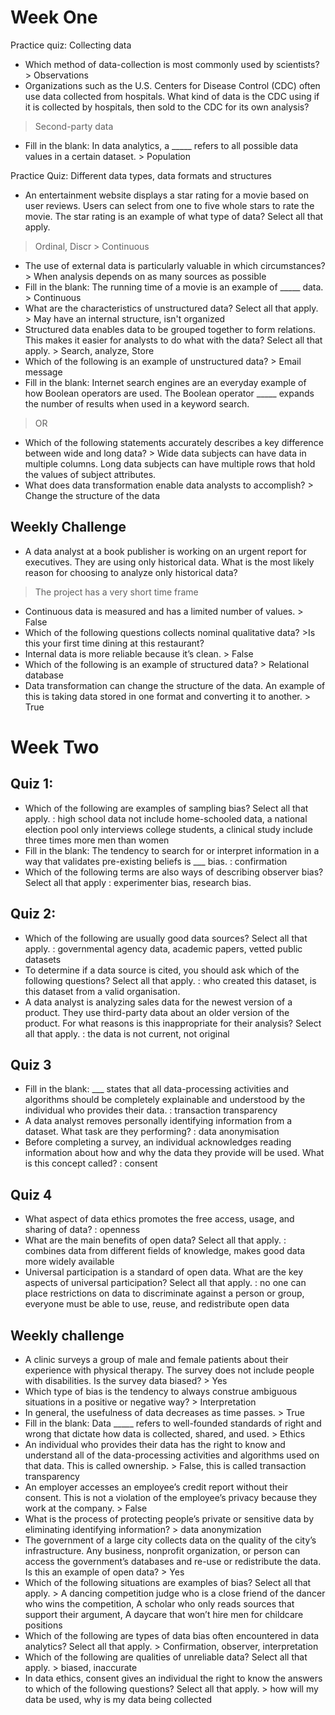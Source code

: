 # Week One

Practice quiz: Collecting data
- Which method of data-collection is most commonly used by scientists? > Observations
- Organizations such as the U.S. Centers for Disease Control (CDC) often use data collected from hospitals. What kind of data is the CDC using if it is collected by hospitals, then sold to the CDC for its own analysis? 
> Second-party data
- Fill in the blank: In data analytics, a _____ refers to all possible data values in a certain dataset. > Population

Practice Quiz: Different data types, data formats and structures
- An entertainment website displays a star rating for a movie based on user reviews. Users can select from one to five whole stars to rate the movie. The star rating is an example of what type of data? Select all that apply.
> Ordinal, Discr > Continuous
- The use of external data is particularly valuable in which circumstances? > When analysis depends on as many sources as possible
- Fill in the blank: The running time of a movie is an example of _____ data. > Continuous
- What are the characteristics of unstructured data? Select all that apply.  > May have an internal structure, isn't organized
- Structured data enables data to be grouped together to form relations. This makes it easier for analysts to do what with the data? Select all that apply. > Search, analyze, Store
- Which of the following is an example of unstructured data? > Email message
- Fill in the blank: Internet search engines are an everyday example of how Boolean operators are used. The Boolean operator _____ expands the number of results when used in a keyword search.
> OR
- Which of the following statements accurately describes a key difference between wide and long data? > Wide data subjects can have data in multiple columns. Long data subjects can have multiple rows that hold the values of subject attributes.
- What does data transformation enable data analysts to accomplish? > Change the structure of the data

## Weekly Challenge
- A data analyst at a book publisher is working on an urgent report for executives. They are using only historical data. What is the most likely reason for choosing to analyze only historical data?
> The project has a very short time frame
- Continuous data is measured and has a limited number of values. > False
- Which of the following questions collects nominal qualitative data? >Is this your first time dining at this restaurant?
- Internal data is more reliable because it’s clean. > False
- Which of the following is an example of structured data? > Relational database
- Data transformation can change the structure of the data. An example of this is taking data stored in one format and converting it to another. > True

# Week Two
## Quiz 1: 
- Which of the following are examples of sampling bias? Select all that apply. : high school data not include home-schooled data, a national election pool only interviews college students, a clinical study include three times more men than women 
- Fill in the blank: The tendency to search for or interpret information in a way that validates pre-existing beliefs is ___ bias. : confirmation 
- Which of the following terms are also ways of describing observer bias? Select all that apply : experimenter bias, research bias. 

## Quiz 2:
- Which of the following are usually good data sources? Select all that apply. : governmental agency data, academic papers, vetted public datasets 
- To determine if a data source is cited, you should ask which of the following questions? Select all that apply. : who created this dataset, is this dataset from a valid organisation.
- A data analyst is analyzing sales data for the newest version of a product. They use third-party data about an older version of the product. For what reasons is this inappropriate for their analysis? Select all that apply.  : the data is not current, not original

## Quiz 3
- Fill in the blank: ___ states that all data-processing activities and algorithms should be completely explainable and understood by the individual who provides their data. : transaction transparency 
- A data analyst removes personally identifying information from a dataset. What task are they performing? : data anonymisation 
- Before completing a survey, an individual acknowledges reading information about how and why the data they provide will be used. What is this concept called? : consent

## Quiz 4
- What aspect of data ethics promotes the free access, usage, and sharing of data? : openness 
- What are the main benefits of open data? Select all that apply. : combines data from different fields of knowledge, makes good data more widely available 
- Universal participation is a standard of open data. What are the key aspects of universal participation? Select all that apply. : no one can place restrictions on data to discriminate against a person or group, everyone must be able to use, reuse, and redistribute open data

## Weekly challenge
- A clinic surveys a group of male and female patients about their experience with physical therapy. The survey does not include people with disabilities. Is the survey data biased? > Yes
- Which type of bias is the tendency to always construe ambiguous situations in a positive or negative way? > Interpretation
- In general, the usefulness of data decreases as time passes. > True
- Fill in the blank: Data _____ refers to well-founded standards of right and wrong that dictate how data is collected, shared, and used. > Ethics
- An individual who provides their data has the right to know and understand all of the data-processing activities and algorithms used on that data. This is called ownership. > False, this is called transaction transparency
- An employer accesses an employee’s credit report without their consent. This is not a violation of the employee’s privacy because they work at the company. > False
- What is the process of protecting people’s private or sensitive data by eliminating identifying information? > data anonymization
- The government of a large city collects data on the quality of the city’s infrastructure. Any business, nonprofit organization, or person can access the government’s databases and re-use or redistribute the data. Is this an example of open data? > Yes
- Which of the following situations are examples of bias? Select all that apply. > A dancing competition judge who is a close friend of the dancer who wins the competition, A scholar who only reads sources that support their argument, A daycare that won’t hire men for childcare positions
- Which of the following are types of data bias often encountered in data analytics? Select all that apply. > Confirmation, observer, interpretation
- Which of the following are qualities of unreliable data? Select all that apply. > biased, inaccurate
- In data ethics, consent gives an individual the right to know the answers to which of the following questions? Select all that apply. > how will my data be used, why is my data being collected
 
